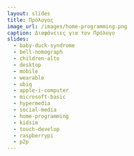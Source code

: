 ```yaml
---
layout: slides
title: Πρόλογος
image_url: /images/home-programming.png
caption: Διαφάνειες για τον Πρόλογο
slides:
  - baby-duck-syndrome
  - bell-nomograph
  - children-alto
  - desktop
  - mobile
  - wearable
  - ubiq
  - apple-i-computer 
  - microsoft-basic
  - hypermedia
  - social-media
  - home-programming
  - kidsim
  - touch-develop
  - raspberrypi
  - p2p
---
```

